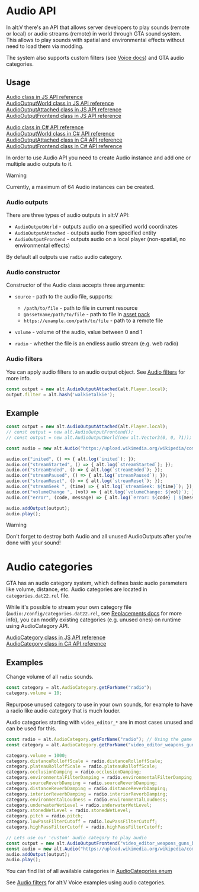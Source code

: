 # Audio API

In alt:V there's an API that allows server developers to play sounds (remote or local) or audio streams (remote) in world through GTA sound system. This allows to play sounds with spatial and environmental effects without need to load them via modding.

The system also supports custom filters (see [Voice docs](voice.md)) and GTA audio categories.

## Usage

[Audio class in JS API reference](https://docs.altv.mp/js/api/alt-client.Audio.html)<br>
[AudioOutputWorld class in JS API reference](https://docs.altv.mp/js/api/alt-client.AudioOutputWorld.html)<br>
[AudioOutputAttached class in JS API reference](https://docs.altv.mp/js/api/alt-client.AudioOutputAttached.html)<br>
[AudioOutputFrontend class in JS API reference](https://docs.altv.mp/js/api/alt-client.AudioOutputFrontend.html)<br>

[Audio class in C# API reference](https://docs.altv.mp/cs/api/AltV.Net.Client.Elements.Entities.Audio.html)<br>
[AudioOutputWorld class in C# API reference](https://docs.altv.mp/cs/api/AltV.Net.Client.Elements.Entities.AudioOutputWorld.html)<br>
[AudioOutputAttached class in C# API reference](https://docs.altv.mp/cs/api/AltV.Net.Client.Elements.Entities.AudioOutputAttached.html)<br>
[AudioOutputFrontend class in C# API reference](https://docs.altv.mp/cs/api/AltV.Net.Client.Elements.Entities.AudioOutputFrontend.html)<br>

In order to use Audio API you need to create Audio instance and add one or multiple audio outputs to it.

> [!WARNING]
> Currently, a maximum of 64 Audio instances can be created.

### Audio outputs

There are three types of audio outputs in alt:V API:

- `AudioOutputWorld` - outputs audio on a specified world coordinates
- `AudioOutputAttached` - outputs audio from specified entity
- `AudioOutputFrontend` - outputs audio on a local player (non-spatial, no environmental effects)

By default all outputs use `radio` audio category.

### Audio constructor

Constructor of the Audio class accepts three arguments:

- `source` - path to the audio file, supports:
  - `/path/to/file` - path to file in current resource
  - `@assetname/path/to/file` - path to file in [asset pack](resources.md#asset-pack)
  - `https://example.com/path/to/file` - path to a remote file

- `volume` - volume of the audio, value between 0 and 1
- `radio` - whether the file is an endless audio stream (e.g. web radio)

### Audio filters

You can apply audio filters to an audio output object.
See [Audio filters](audio_filters.md) for more info.

```js
const output = new alt.AudioOutputAttached(alt.Player.local);
output.filter = alt.hash('walkietalkie');
```

## Example

```js
const output = new alt.AudioOutputAttached(alt.Player.local);
// const output = new alt.AudioOutputFrontend();
// const output = new alt.AudioOutputWorld(new alt.Vector3(0, 0, 71));

const audio = new alt.Audio("https://upload.wikimedia.org/wikipedia/commons/c/c8/Example.ogg");

audio.on("inited", () => { alt.log(`inited`); });
audio.on("streamStarted", () => { alt.log(`streamStarted`); });
audio.on("streamEnded", () => { alt.log(`streamEnded`); });
audio.on("streamPaused", () => { alt.log(`streamPaused`); });
audio.on("streamReset", () => { alt.log(`streamReset`); });
audio.on("streamSeek ", (time) => { alt.log(`streamSeek: ${time}`); });
audio.on("volumeChange ", (vol) => { alt.log(`volumeChange: ${vol}`); });
audio.on("error", (code, message) => { alt.log(`error: ${code} | ${message}`); });

audio.addOutput(output);
audio.play();
```


> [!WARNING]
> Don't forget to destroy both Audio and all unused AudioOutputs after you're done with your sound!

# Audio categories

GTA has an audio category system, which defines basic audio parameters like volume, distance, etc. Audio categories are located in `categories.dat22.rel` file.

While it's possible to stream your own category file (`audio:/config/categories.dat22.rel`, see [Replacements docs](resources.md#replacements) for more info), you can modify existing categories (e.g. unused ones) on runtime using AudioCategory API.

[AudioCategory class in JS API reference](https://docs.altv.mp/js/api/alt-client.AudioCategory.html)<br>
[AudioCategory class in C# API reference](https://docs.altv.mp/cs/api/AltV.Net.Client.Elements.Data.AudioCategory.html)<br>

## Examples

Change volume of all `radio` sounds.
```js
const category = alt.AudioCategory.getForName("radio");
category.volume = 10;
```

Repurpose unused category to use in your own sounds, for example to have a radio like audio category that is much louder.

Audio categories starting with `video_editor_*` are in most cases unused and can be used for this.

```js
const radio = alt.AudioCategory.getForName("radio"); // Using the game radio audio category as source
const category = alt.AudioCategory.getForName("video_editor_weapons_guns_bullet_impacts"); // This will be our target 'custom' audio category

category.volume = 1000;
category.distanceRolloffScale = radio.distanceRolloffScale;
category.plateauRolloffScale = radio.plateauRolloffScale;
category.occlusionDamping = radio.occlusionDamping;
category.environmentalFilterDamping = radio.environmentalFilterDamping;
category.sourceReverbDamping = radio.sourceReverbDamping;
category.distanceReverbDamping = radio.distanceReverbDamping;
category.interiorReverbDamping = radio.interiorReverbDamping;
category.environmentalLoudness = radio.environmentalLoudness;
category.underwaterWetLevel = radio.underwaterWetLevel;
category.stonedWetLevel = radio.stonedWetLevel;
category.pitch = radio.pitch;
category.lowPassFilterCutoff = radio.lowPassFilterCutoff;
category.highPassFilterCutoff = radio.highPassFilterCutoff;

// Lets use our 'custom' audio category to play audio
const output = new alt.AudioOutputFrontend("video_editor_weapons_guns_bullet_impacts");
const audio = new alt.Audio("https://upload.wikimedia.org/wikipedia/commons/c/c8/Example.ogg");
audio.addOutput(output);
audio.play();
```

You can find list of all available categories in [AudioCategories enum](https://docs.altv.mp/js/api/alt-client.AudioCategories.html)

See [Audio filters](audio_filters.md) for alt:V Voice examples using audio categories.

